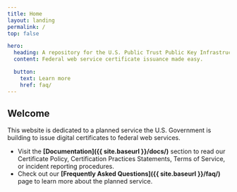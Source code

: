 ```yaml
---
title: Home
layout: landing
permalink: /
top: false

hero:
  heading: A repository for the U.S. Public Trust Public Key Infrastructure
  content: Federal web service certificate issuance made easy.

  button:
    text: Learn more
    href: faq/
---
```


<section class="usa-section">
  <div class="usa-grid usa-content">
<div class="usa-width-one-whole">
  
## Welcome
This website is dedicated to a planned service the U.S. Government is building to issue digital certificates to federal web services.

- Visit the **[Documentation]({{ site.baseurl }}/docs/)** section to read our Certificate Policy, Certification Practices Statements, Terms of Service, or incident reporting procedures.
- Check out our **[Frequently Asked Questions]({{ site.baseurl }}/faq/)** page to learn more about the planned service.
